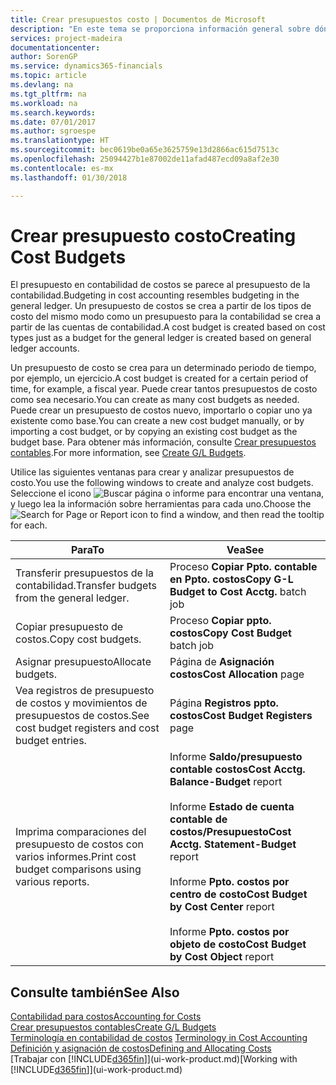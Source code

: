 ```yaml
---
title: Crear presupuestos costo | Documentos de Microsoft
description: "En este tema se proporciona información general sobre dónde crear y analizar presupuestos de costos."
services: project-madeira
documentationcenter: 
author: SorenGP
ms.service: dynamics365-financials
ms.topic: article
ms.devlang: na
ms.tgt_pltfrm: na
ms.workload: na
ms.search.keywords: 
ms.date: 07/01/2017
ms.author: sgroespe
ms.translationtype: HT
ms.sourcegitcommit: bec0619be0a65e3625759e13d2866ac615d7513c
ms.openlocfilehash: 25094427b1e87002de11afad487ecd09a8af2e30
ms.contentlocale: es-mx
ms.lasthandoff: 01/30/2018

---
```

# <a name="creating-cost-budgets"></a><span data-ttu-id="99ded-103">Crear presupuesto costo</span><span class="sxs-lookup"><span data-stu-id="99ded-103">Creating Cost Budgets</span></span>
<span data-ttu-id="99ded-104">El presupuesto en contabilidad de costos se parece al presupuesto de la contabilidad.</span><span class="sxs-lookup"><span data-stu-id="99ded-104">Budgeting in cost accounting resembles budgeting in the general ledger.</span></span> <span data-ttu-id="99ded-105">Un presupuesto de costos se crea a partir de los tipos de costo del mismo modo como un presupuesto para la contabilidad se crea a partir de las cuentas de contabilidad.</span><span class="sxs-lookup"><span data-stu-id="99ded-105">A cost budget is created based on cost types just as a budget for the general ledger is created based on general ledger accounts.</span></span>  

<span data-ttu-id="99ded-106">Un presupuesto de costo se crea para un determinado periodo de tiempo, por ejemplo, un ejercicio.</span><span class="sxs-lookup"><span data-stu-id="99ded-106">A cost budget is created for a certain period of time, for example, a fiscal year.</span></span> <span data-ttu-id="99ded-107">Puede crear tantos presupuestos de costo como sea necesario.</span><span class="sxs-lookup"><span data-stu-id="99ded-107">You can create as many cost budgets as needed.</span></span> <span data-ttu-id="99ded-108">Puede crear un presupuesto de costos nuevo, importarlo o copiar uno ya existente como base.</span><span class="sxs-lookup"><span data-stu-id="99ded-108">You can create a new cost budget manually, or by importing a cost budget, or by copying an existing cost budget as the budget base.</span></span> <span data-ttu-id="99ded-109">Para obtener más información, consulte [Crear presupuestos contables](finance-how-create-budgets.md).</span><span class="sxs-lookup"><span data-stu-id="99ded-109">For more information, see [Create G/L Budgets](finance-how-create-budgets.md).</span></span>

<span data-ttu-id="99ded-110">Utilice las siguientes ventanas para crear y analizar presupuestos de costo.</span><span class="sxs-lookup"><span data-stu-id="99ded-110">You use the following windows to create and analyze cost budgets.</span></span> <span data-ttu-id="99ded-111">Seleccione el icono ![Buscar página o informe](media/ui-search/search_small.png "icono Buscar página o informe") para encontrar una ventana, y luego lea la información sobre herramientas para cada uno.</span><span class="sxs-lookup"><span data-stu-id="99ded-111">Choose the ![Search for Page or Report](media/ui-search/search_small.png "Search for Page or Report icon") icon to find a window, and then read the tooltip for each.</span></span>

|<span data-ttu-id="99ded-112">Para</span><span class="sxs-lookup"><span data-stu-id="99ded-112">To</span></span>|<span data-ttu-id="99ded-113">Vea</span><span class="sxs-lookup"><span data-stu-id="99ded-113">See</span></span>|  
|--------|---------|  
|<span data-ttu-id="99ded-114">Transferir presupuestos de la contabilidad.</span><span class="sxs-lookup"><span data-stu-id="99ded-114">Transfer budgets from the general ledger.</span></span>|<span data-ttu-id="99ded-115">Proceso **Copiar Ppto. contable en Ppto. costos**</span><span class="sxs-lookup"><span data-stu-id="99ded-115">**Copy G-L Budget to Cost Acctg.** batch job</span></span>|  
|<span data-ttu-id="99ded-116">Copiar presupuesto de costos.</span><span class="sxs-lookup"><span data-stu-id="99ded-116">Copy cost budgets.</span></span>|<span data-ttu-id="99ded-117">Proceso **Copiar ppto. costos**</span><span class="sxs-lookup"><span data-stu-id="99ded-117">**Copy Cost Budget** batch job</span></span>|  
|<span data-ttu-id="99ded-118">Asignar presupuesto</span><span class="sxs-lookup"><span data-stu-id="99ded-118">Allocate budgets.</span></span>|<span data-ttu-id="99ded-119">Página de **Asignación costos**</span><span class="sxs-lookup"><span data-stu-id="99ded-119">**Cost Allocation** page</span></span>|  
|<span data-ttu-id="99ded-120">Vea registros de presupuesto de costos y movimientos de presupuestos de costos.</span><span class="sxs-lookup"><span data-stu-id="99ded-120">See cost budget registers and cost budget entries.</span></span>|<span data-ttu-id="99ded-121">Página **Registros ppto. costos**</span><span class="sxs-lookup"><span data-stu-id="99ded-121">**Cost Budget Registers** page</span></span>|  
|<span data-ttu-id="99ded-122">Imprima comparaciones del presupuesto de costos con varios informes.</span><span class="sxs-lookup"><span data-stu-id="99ded-122">Print cost budget comparisons using various reports.</span></span>|<span data-ttu-id="99ded-123">Informe **Saldo/presupuesto contable costos**</span><span class="sxs-lookup"><span data-stu-id="99ded-123">**Cost Acctg. Balance-Budget** report</span></span><br /><br /> <span data-ttu-id="99ded-124">Informe **Estado de cuenta contable de costos/Presupuesto**</span><span class="sxs-lookup"><span data-stu-id="99ded-124">**Cost Acctg. Statement-Budget** report</span></span><br /><br /> <span data-ttu-id="99ded-125">Informe **Ppto. costos por centro de costo**</span><span class="sxs-lookup"><span data-stu-id="99ded-125">**Cost Budget by Cost Center** report</span></span><br /><br /> <span data-ttu-id="99ded-126">Informe **Ppto. costos por objeto de costo**</span><span class="sxs-lookup"><span data-stu-id="99ded-126">**Cost Budget by Cost Object** report</span></span>|  

## <a name="see-also"></a><span data-ttu-id="99ded-127">Consulte también</span><span class="sxs-lookup"><span data-stu-id="99ded-127">See Also</span></span>  
[<span data-ttu-id="99ded-128">Contabilidad para costos</span><span class="sxs-lookup"><span data-stu-id="99ded-128">Accounting for Costs</span></span>](finance-manage-cost-accounting.md)  
[<span data-ttu-id="99ded-129">Crear presupuestos contables</span><span class="sxs-lookup"><span data-stu-id="99ded-129">Create G/L Budgets</span></span>](finance-how-create-budgets.md)  
<span data-ttu-id="99ded-130">[Terminología en contabilidad de costos](finance-terminology-in-cost-accounting.md) </span><span class="sxs-lookup"><span data-stu-id="99ded-130">[Terminology in Cost Accounting](finance-terminology-in-cost-accounting.md) </span></span>  
[<span data-ttu-id="99ded-131">Definición y asignación de costos</span><span class="sxs-lookup"><span data-stu-id="99ded-131">Defining and Allocating Costs</span></span>](finance-define-and-allocate-costs.md)  
<span data-ttu-id="99ded-132">[Trabajar con [!INCLUDE[d365fin](includes/d365fin_md.md)]](ui-work-product.md)</span><span class="sxs-lookup"><span data-stu-id="99ded-132">[Working with [!INCLUDE[d365fin](includes/d365fin_md.md)]](ui-work-product.md)</span></span>


